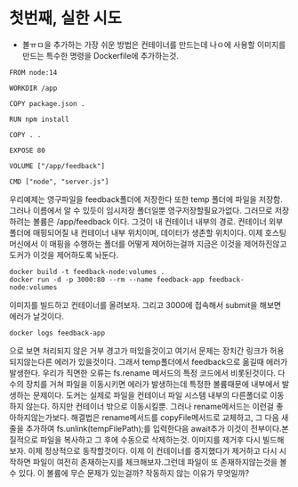 # 첫번째, 실한 시도

- 볼ㅠㅁ을 추가하는 가장 쉬운 방법은 컨테이너를 만드는데 나ㅇ에 사용할 이미지를 만드는 특수한 명령을 Dockerfile에 추가하는것.

```
FROM node:14

WORKDIR /app

COPY package.json .

RUN npm install

COPY . .

EXPOSE 80

VOLUME ["/app/feedback"]

CMD ["node", "server.js"]
```

우리예제는 영구파일을 feedback폴더에 저장한다 또한 temp 폴더에 파일을 저장함. 그러나 이름에서 알 수 있듯이 임시저장 폴더일뿐 영구저장할필요가없다. 그러므로 저장하려는 볼륨은 /app/feedback 이다. 그것이 내 컨테이너 내부의 경로. 컨테이너 외부 폴더에 매핑되어질 내 컨테이너 내부 위치이며, 데이터가 생존할 위치이다. 이제 호스팅 머신에서 이 매핑을 수행하는 폴더를 어떻게 제어하는걸까 지금은 이것을 제어하진않고 도커가 이것을 제어하도록 놔둔다.

```
docker build -t feedback-node:volumes .
docker run -d -p 3000:80 --rm --name feedback-app feedback-node:volumes
```

이미지를 빌드하고 컨테이너를 올려보자.
그리고 3000에 접속해서 submit을 해보면 에러가 날것이다.

```
docker logs feedback-app
```

으로 보면 처리되지 않은 거부 경고가 떠있을것이고 여기서 문제는 장치간 링크가 허용되지않는다른 에러가 있을것이다. 그래서 temp폴더에서 feedback으로 옮길때 에러가 발생한다.
우리가 직면한 오류는 fs.rename 메서드의 특정 코드에서 비롯된것이다.
다수의 장치를 거쳐 파일을 이동시키면 에러가 발생하는데 특정한 볼륨때문에 내부에서 발생하는 문제이다. 도커는 실제로 파일을 컨테이너 파일 시스템 내부의 다른폴더로 이동하지 않는다. 하지만 컨테이너 밖으로 이동시킬뿐. 그러나 rename메서드는 이런걸 좋아하지않는가보다. 해결법은 rename메서드를 copyFile메서드로 교체하고, 그 다음 새줄을 추가하여 fs.unlink(tempFilePath);를 입력한다음 await추가 이것이 전부이다.본질적으로 파일을 복사하고 그 후에 수동으로 삭제하는것. 이미지를 제거후 다시 빌드해보자. 이제 정상적으로 동작할것이다. 이제 이 컨테이너를 중지했다가 제거하고 다시 시작하면 파일이 여전히 존재하는지를 체크해보자.그런데 파일이 또 존재하지않는것을 볼 수 있다. 이 볼륨에 무슨 문제가 있는걸까? 작동하지 않는 이유가 무엇일까?
